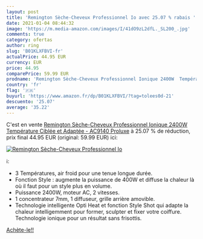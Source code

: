 ```yaml
---
layout: post
title: 'Remington Sèche-Cheveux Professionnel Io avec 25.07 % rabais '
date: 2021-01-04 08:44:32
image: 'https://m.media-amazon.com/images/I/41dO9zL2dfL._SL200_.jpg'
comments: true
category: ofertas
author: ring
slug: 'B01KLXFBVI-fr'
actualPrice: 44.95 EUR
currency: EUR
price: 44.95
comparePrice: 59.99 EUR
prodname: 'Remington Sèche-Cheveux Professionnel Ionique 2400W  Température Ciblée et Adaptée - AC9140 Proluxe'
country: 'fr'
flag: '🇫🇷'
buyurl: 'https://www.amazon.fr/dp/B01KLXFBVI/?tag=tolees0d-21'
descuento: '25.07'
average: '35.22'
---
```


C'est en vente [Remington Sèche-Cheveux Professionnel Ionique 2400W  Température Ciblée et Adaptée - AC9140 Proluxe](https://www.amazon.fr/dp/B01KLXFBVI/?tag=tolees0d-21)  à  25.07 % de réduction, prix final  44.95 EUR (original: 59.99 EUR) ici:

[![Remington Sèche-Cheveux Professionnel Io](https://m.media-amazon.com/images/I/41dO9zL2dfL._SL200_.jpg)](https://www.amazon.fr/dp/B01KLXFBVI/?tag=tolees0d-21)

ℹ️:

- 3 Températures, air froid pour une tenue longue durée.
- Fonction Style : augmente la puissance de 400W et diffuse la chaleur là où il faut pour un style plus en volume.
- Puissance 2400W, moteur AC, 2 vitesses.
- 1 concentrateur 7mm, 1 diffuseur, grille arrière amovible.
- Technologie intelligente Opti Heat et fonction Style Shot qui adapte la chaleur intelligemment pour former, sculpter et fixer votre coiffure. Technologie ionique pour un résultat sans frisottis.

[Achète-le!!](https://www.amazon.fr/dp/B01KLXFBVI/?tag=tolees0d-21)
